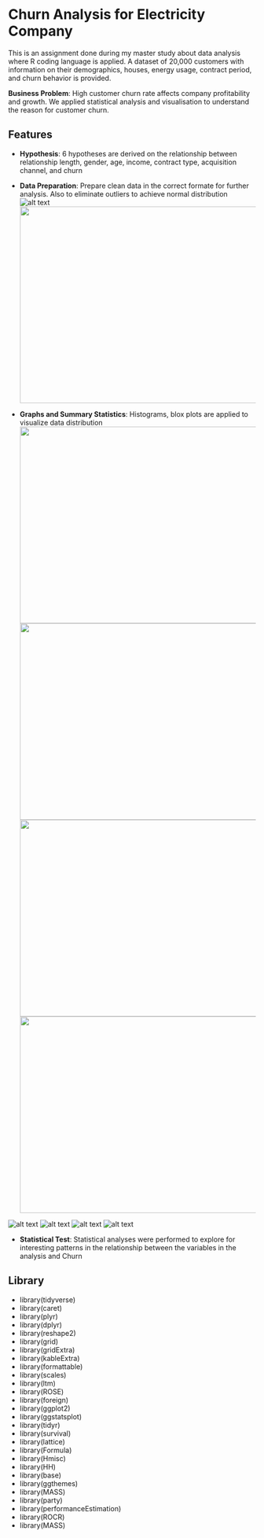 # Churn Analysis for Electricity Company
This is an assignment done during my master study about data analysis  where R coding language is applied. A dataset of 20,000 customers with information on their demographics, houses, energy usage, contract period, and churn behavior is provided. 

**Business Problem**: High customer churn rate affects company profitability and growth. We applied statistical analysis and visualisation to understand the reason for customer churn.


## Features

- **Hypothesis**: 6 hypotheses are derived on the relationship between relationship length, gender, age, income, contract type, acquisition channel, and churn
  
- **Data Preparation**: Prepare clean data in the correct formate for further analysis. Also to eliminate outliers to achieve normal distribution
  ![alt text](https://github.com/haileyplay/ChurnAnalysis-ElectricityCompany/blob/main/1_Table.png?=25x30)
  <img src="https://github.com/haileyplay/ChurnAnalysis-ElectricityCompany/blob/main/1_Table.png" width="700" height="400">
  
- **Graphs and Summary Statistics**: Histograms, blox plots are applied to visualize data distribution
    <img src="https://github.com/haileyplay/ChurnAnalysis-ElectricityCompany/blob/main/2.%20Histogram.png" width="700" height="400">
    <img src="https://github.com/haileyplay/ChurnAnalysis-ElectricityCompany/blob/main/3.%20Historam.png" width="700" height="400">
    <img src="https://github.com/haileyplay/ChurnAnalysis-ElectricityCompany/blob/main/4.%20Boxplot.png" width="700" height="400">
    <img src="https://github.com/haileyplay/ChurnAnalysis-ElectricityCompany/blob/main/6.%20Correlation.png" width="700" height="400">
  
![alt text](https://github.com/haileyplay/ChurnAnalysis-ElectricityCompany/blob/main/2.%20Histogram.png?raw=false)
![alt text](https://github.com/haileyplay/ChurnAnalysis-ElectricityCompany/blob/main/3.%20Historam.png?raw=false)
![alt text](https://github.com/haileyplay/ChurnAnalysis-ElectricityCompany/blob/main/4.%20Boxplot.png?raw=false)
![alt text](https://github.com/haileyplay/ChurnAnalysis-ElectricityCompany/blob/main/6.%20Correlation.png?raw=true)

- **Statistical Test**: Statistical analyses were performed to explore for interesting patterns in the relationship between the variables in the analysis and Churn
  
## Library
- library(tidyverse) 
- library(caret)
- library(plyr)
- library(dplyr) 
- library(reshape2)
- library(grid)
- library(gridExtra) 
- library(kableExtra) 
- library(formattable) 
- library(scales)
- library(ltm)
- library(ROSE)
- library(foreign) 
- library(ggplot2)
- library(ggstatsplot)
- library(tidyr)
- library(survival) 
- library(lattice) 
- library(Formula) 
- library(Hmisc)
- library(HH)
- library(base)
- library(ggthemes) 
- library(MASS)
- library(party) 
- library(performanceEstimation)
- library(ROCR)
- library(MASS)

